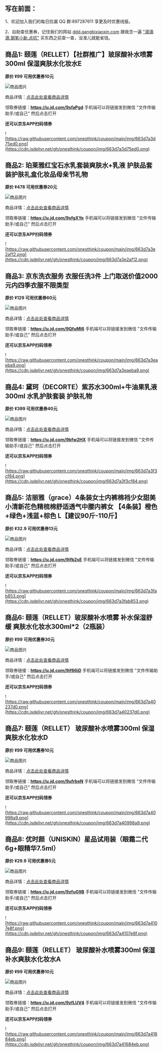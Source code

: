 ## 写在前面：

1、欢迎加入我们的每日捡漏 QQ 群:897287611 享更及时优惠线报。

2、自助查优惠券，记住我们的网站 [ddd.gangbixiaoxin.com](https://ddd.gangbixiaoxin.com) 跟我念一遍 ["滴滴滴.钢笔小新.点抗"](https://ddd.gangbixiaoxin.com) 买东西之前查一查，没准儿就能省钱。

## 商品1: 颐莲（RELLET）【社群推广】玻尿酸补水喷雾300ml 保湿爽肤水化妆水E

**原价 ¥99 可用优惠券10元**

![商品图片](http://img14.360buyimg.com/n1/jfs/t1/157362/12/42594/58886/65e812c9F0503b1cc/d4ae3f1347981ea6.jpg)

商品详情：[点击此处查看商品详情](https://union-click.jd.com/jdc?e=1003156031&amp;p=JF8BARAJK1olXwMEUF9cDEIXA18IHFMSWAYFUVxYOA9IWzFXKwJQGEdAX0BDUA5DX3BTTkRHA1ocVFlVD04XBGoKHkRMGFpfZAccbSJtfmhweRgWKwd4DAYrXlVJew8EF2sUbQUDVFlUDkwRCmo4GgsUDQdSVQ5cOEsXMy5mG1MWVAEyVW5dDksTAW4MGloVXA8LZF5VD3vArtfdkerA1b_WytaKsezCitPchdMlbTYBZF5cCUkXB2gJGVslbQYyV24DZkpEC28LGgkSM1tEVV8ODBIUbWYLH14VWwQGZFxcCUkVM184WgBWAlp2P1ouYzRqQRBweSFOFlABUiEHZklDQBsAfV9rWXsCVBkNDkxcZV8IKw)

领取券链接：**https://u.jd.com/9sfaPgd** 手机端可以将链接发到微信 "文件传输助手/或自己" 然后点击打开

**还可以京东APP扫码领券**

![https://raw.githubusercontent.com/onesthink/coupon/main/img/663d7a3d75ed0.png](https://cdn.jsdelivr.net/gh/onesthink/coupon/img/663d7a3d75ed0.png)

## 商品2: 珀莱雅红宝石水乳套装爽肤水+乳液 护肤品套装护肤礼盒化妆品母亲节礼物

**原价 ¥478 可用优惠券20元**

![商品图片](http://img14.360buyimg.com/n1/jfs/t1/91567/14/45925/97371/663cdea7F0cb2c548/6a4a7024ed4c6443.jpg)

商品详情：[点击此处查看商品详情](https://union-click.jd.com/jdc?e=1003156031&amp;p=JF8BAR8JK1olXwMEVlpeDEoeC18IGloUXQECVlhZC0snRzBQRQQlBENHFRxWFlVPRjtUBABAQlRcCEBdCUoWA2gIGV0RXgYdDRsBVXtJVQZjfDpLIGN1LjonfCxIfzl9YS5TUQoyVW5eCUsQCmkPHVIQbQdSVQ5cWEpHAl8IG2tXM11XOlkIDk8TU2oNSQsTDgUyVW5dDksTAW4MGloWXw8DZF5VD3vArtfdkerA1b_WytaKsezCitPchdMlbTYBZF5cCUkXB2gJGVslbQYyV24DZkpEC28LGgkTM1tEVV8ODxIXbWYLH1oVXwQLZFxcCUkVM184XFN2HHZcUSNdDk5eXBNSRThAGHsBUz4dZkkRAQR0Yg5xC1Z9AiMDXBUUd18IKw)

领取券链接：**https://u.jd.com/9sfgXYe** 手机端可以将链接发到微信 "文件传输助手/或自己" 然后点击打开

**还可以京东APP扫码领券**

![https://raw.githubusercontent.com/onesthink/coupon/main/img/663d7a3e2af12.png](https://cdn.jsdelivr.net/gh/onesthink/coupon/img/663d7a3e2af12.png)

## 商品3: 京东洗衣服务 衣服任洗3件  上门取送价值2000元内四季衣服不限类型

**原价 ¥129 可用优惠券60元**

![商品图片](http://img14.360buyimg.com/n1/jfs/t1/132835/1/22458/305496/618a5e48E23fb9e80/d0b1f68407c0badb.jpg)

商品详情：[点击此处查看商品详情](https://union-click.jd.com/jdc?e=1003156031&amp;p=JF8BARkJK1olXwMEUV9fDUoVBl8IGloUXQcEXFxfAEsnRzBQRQQlBENHFRxWFlVPRjtUBABAQlRcCEBdCUoWA24OE1kXVQYdDRsBVXtoeBhOaxpIXGRhKjZaVgB_XnESTzhTUQoyVW5eCUsQCmkPHVIQbQdSVQ5cWEpHAl8IG2tDMwYDVV9cAUMQBm84GmsVWwYGVl9ZCUoQAG8OK1sdWjbV-eaIgvrCi9bchdPC5KHX3eKJlsMnM18LK1sUXAQCUFlcCksnM284GGtLMwdRUl1YXEJEbTJOGlpGVVFaOldeDEwRCmsOK1kUXAQAZG5tTR1tcBthWThnD0ZAHB4idiNpBhpUQiloMwRbD1wgTCNWZzR4E10VL2diKG5dOA)

领取券链接：**https://u.jd.com/9QfuMI6** 手机端可以将链接发到微信 "文件传输助手/或自己" 然后点击打开

**还可以京东APP扫码领券**

![https://raw.githubusercontent.com/onesthink/coupon/main/img/663d7a3eaeba9.png](https://cdn.jsdelivr.net/gh/onesthink/coupon/img/663d7a3eaeba9.png)

## 商品4: 黛珂（DECORTE）紫苏水300ml+牛油果乳液300ml 水乳护肤套装 护肤礼物

**原价 ¥399 可用优惠券40元**

![商品图片](http://img14.360buyimg.com/n1/jfs/t1/167070/6/44658/91444/663add60F4b5a1ba1/be91c9000800b2b3.jpg)

商品详情：[点击此处查看商品详情](https://union-click.jd.com/jdc?e=1003156031&amp;p=JF8BARAJK1olXDYCVV9cCk0VCmkNHFglGVlaCgFtUQ5SQi0DBUVNGFJeSwUIFxlJX3EIGloUXwAAXVhYD0gIWipURmsXOmRbAwNbWysXcXVdXD0SOVxaEA0LBEcnAl8LGlsSVAAFUldYOEpHAj8JS1pFXDYCVG4LZksWAm4NHVodWgUyVW5dDksTAW4MGlodXAIFZF5VD3vArtfdkerA1b_WytaKsezCitPchdMlbTYBZF5cCUkXB2gJGVslbQYyV24DZkpEBjgBSFlCM1tEVV8OWxdDbWYLHl0UVAYBZFxcCUkVM184WgBWAlp2P1ouYzRqcBdNUh5OFlBQVBkmZklDQBsAfV9rWXsCKxgZS0hjZV8IKw)

领取券链接：**https://u.jd.com/9bfw2HX** 手机端可以将链接发到微信 "文件传输助手/或自己" 然后点击打开

**还可以京东APP扫码领券**

![https://raw.githubusercontent.com/onesthink/coupon/main/img/663d7a3f3cf84.png](https://cdn.jsdelivr.net/gh/onesthink/coupon/img/663d7a3f3cf84.png)

## 商品5: 洁丽雅（grace）4条装女士内裤棉裆少女甜美小清新花色精梳棉舒适透气中腰内裤女 【4条装】橙色+绿色+浅蓝+棕色 L【建议90斤-110斤】

**原价 ¥32.9 可用优惠券13元**

![商品图片](http://img14.360buyimg.com/n1/jfs/t1/119039/9/27338/151466/62e4eacbE5f50573f/7a6ea3e83d864b0e.jpg)

商品详情：[点击此处查看商品详情](https://union-click.jd.com/jdc?e=1003156031&amp;p=JF8BARsJK1olXwMEUVpcCkofA18IGlodXwYBXVpfD0IUA19MRANLAjZbERscSkAJHTdNTwcKBlMdBgABFksWAmcKG1gcWQQFXV1dFxJSXzI4ehJpQ1UACxg9dQtKenVpSAB-NEJBNFJROEonAG4IHFITWgALUW5cWEpHAj8JS1olXQYyFTBdC0gWBG8JE2sUbQYEVFpfCU8WA28IGFslXQ4FZInwsJ6dsrqAoo-L1dG784vUtJ-Ji184K1glXQcDVl5ZD0oVA184G2sWbVhsVQ1aDRsWBTxmRh0UXFVXUh8zD0MfBWoNE1olXwcDVlxtOHt-AggLGQ1eXwV4ES0bXCpoVwpYX1pMKWJsVicmSkwSYSZ_WSJHD1FAVhwnOEsn)

领取券链接：**https://u.jd.com/9ifb2sE** 手机端可以将链接发到微信 "文件传输助手/或自己" 然后点击打开

**还可以京东APP扫码领券**

![https://raw.githubusercontent.com/onesthink/coupon/main/img/663d7a3fab853.png](https://cdn.jsdelivr.net/gh/onesthink/coupon/img/663d7a3fab853.png)

## 商品6: 颐莲（RELLET）玻尿酸补水喷雾  补水保湿舒缓 爽肤水化妆水300ml*2（2瓶装）

**原价 ¥99 可用优惠券30元**

![商品图片](http://img14.360buyimg.com/n1/jfs/t1/137297/5/43817/57275/65fd1757F97da373a/5ae28cd106ee8464.jpg)

商品详情：[点击此处查看商品详情](https://union-click.jd.com/jdc?e=1003156031&amp;p=JF8BARkJK1olXwMEVVdUDE4eB18IGloVXAQFVltaCEonRzBQRQQlBENHFRxWFlVPRjtUBABAQlRcCEBdCUoXAm0PGV4SXQcdDRsBVXtjQg96eiAcHWZaVwVVaRReXyp_bChlUQoyVW5eCUsQCmkPHVIQbQdSVQ5cWEpHAl8IG2tDMwYDVV9YCE0eAm44GmsVWwYGVl9ZCUsUBmcIK1sdWjbV-eaIgvrCi9bchdPC5KHX3eKJlsMnM18LK1sUXAQCUFlcCksnM284GGtLMwdRXF5fC04WbTJOGlpGCQ5LOldeDEgVAmkAK1kUXAQAZG5tVjZ2cBlhbABlXFlRHwQhSCBsYRp9ex1mMwRBEQwaVRxrWzoAEgtnB356DG5dOA)

领取券链接：**https://u.jd.com/9if66iD** 手机端可以将链接发到微信 "文件传输助手/或自己" 然后点击打开

**还可以京东APP扫码领券**

![https://raw.githubusercontent.com/onesthink/coupon/main/img/663d7a40237d0.png](https://cdn.jsdelivr.net/gh/onesthink/coupon/img/663d7a40237d0.png)

## 商品7: 颐莲（RELLET） 玻尿酸补水喷雾300ml 保湿爽肤水化妆水D

**原价 ¥99 可用优惠券10元**

![商品图片](http://img14.360buyimg.com/n1/jfs/t1/157362/12/42594/58886/65e812c9F0503b1cc/d4ae3f1347981ea6.jpg)

商品详情：[点击此处查看商品详情](https://union-click.jd.com/jdc?e=1003156031&amp;p=JF8BARgJK1olXwQBXFdcAEgXAl8IGloWVQABVVlbDU0eCl9MRANLAjZbERscSkAJHTdNTwcKBlMdBgABFksWAmwAHVgUWgAHUldUFxJSXzI4bFxMIF1lAVw4D0hsRSYPQgRtP390JFJROEonAG4IHFITWgALUW5cWEpHAj8JS1olXQYyFTBdAEgeBF8JK1sTXQIAVVpcCE8QCmc4G1MSbdGv7IvXuZ6furuWk4ys-tOL6IrDgHsnM2w4G1oUXwYGU19fCHsnA18LKwV7XFUEV1xaXx55XikJGghDHUVsXV1ZAUkUB2Y4GVoUXwQyZG4mbRNXdAgLeTpTKQcLMyEKehtWCx9zGCh7X314Nhc9cUNOcQYKG1t9KGBVZF5t)

领取券链接：**https://u.jd.com/9ufrbeN** 手机端可以将链接发到微信 "文件传输助手/或自己" 然后点击打开

**还可以京东APP扫码领券**

![https://raw.githubusercontent.com/onesthink/coupon/main/img/663d7a40998a9.png](https://cdn.jsdelivr.net/gh/onesthink/coupon/img/663d7a40998a9.png)

## 商品8: 优时颜（UNISKIN）星品试用装（眼霜二代6g+眼精华7.5ml）

**原价 ¥29.9 可用优惠券5元**

![商品图片](http://img14.360buyimg.com/n1/jfs/t1/226157/16/17428/52872/66062606F1a690898/ee7acc5830b1c497.jpg)

商品详情：[点击此处查看商品详情](https://union-click.jd.com/jdc?e=1003156031&amp;p=JF8BAScJK1olXwMFXVZeD04SC18IGloUWQYAXFZbCUgnRzBQRQQlBENHFRxWFlVPRjtUBABAQlRcCEBdCUoWB28KE1MTXAUdDRsBVXtpQAxvYBpVFGReNgFHU09LYTNeTQB1UQoyVW5eCUsQCmkPHVIQbQdSVQ5cWEpHAl8IG2tXM9OP_Yn7j5OErruXsoyy1dGk8ofkiZ-cpV8JK1sTXQIAVVpcCEMVAms4G1MSbdGv7IvXuZ6furuWk4ys-tOL6IrDgHsnM2w4G1oUXwYGU19fCHsnA18LKwV7XFUEV15ZD0p5XikJGghOC15sXV1aC0gfAmw4GVoUXwQyZG4JXy1HXhwIQy5POmYKJwlVVQxyeThLfw17X0dSPDcbVT5fQwoJQyRvGFJhZF5t)

领取券链接：**https://u.jd.com/9zfuG9B** 手机端可以将链接发到微信 "文件传输助手/或自己" 然后点击打开

**还可以京东APP扫码领券**

![https://raw.githubusercontent.com/onesthink/coupon/main/img/663d7a4107e8f.png](https://cdn.jsdelivr.net/gh/onesthink/coupon/img/663d7a4107e8f.png)

## 商品9: 颐莲（RELLET） 玻尿酸补水喷雾300ml 保湿补水爽肤水化妆水A

**原价 ¥99 可用优惠券10元**

![商品图片](http://img14.360buyimg.com/n1/jfs/t1/157362/12/42594/58886/65e812c9F0503b1cc/d4ae3f1347981ea6.jpg)

商品详情：[点击此处查看商品详情](https://union-click.jd.com/jdc?e=1003156031&amp;p=JF8BARgJK1olXwQBXFdcAEgXAl8IGloRVA4EV19cCEsXBF9MRANLAjZbERscSkAJHTdNTwcKBlMdBgABFksWAmsBE10WXAcCVF5aFxJSXzI4RTpTGnFYEC09SDUSQytbGQ0WVU54NFJROEonAG4IHFITWgALUW5cWEpHAj8JS1olXQYyFTBdAEgeBF8JK1sTXQIAVVpcC0ofA2s4G1MSbdGv7IvXuZ6furuWk4ys-tOL6IrDgHsnM2w4G1oUXwYGU19fCHsnA18LKwV7XFUHA1cODUp5XikJGghPHkBsXV1YD00WBGY4GVoUXwQyZG45SS1jXGx1HANiOFYKNzkCdw5rUA5oRAB7XwcKCT4baCJNfzFMaw1uNFx3ZF5t)

领取券链接：**https://u.jd.com/9zfLUV4** 手机端可以将链接发到微信 "文件传输助手/或自己" 然后点击打开

**还可以京东APP扫码领券**

![https://raw.githubusercontent.com/onesthink/coupon/main/img/663d7a41684eb.png](https://cdn.jsdelivr.net/gh/onesthink/coupon/img/663d7a41684eb.png)

